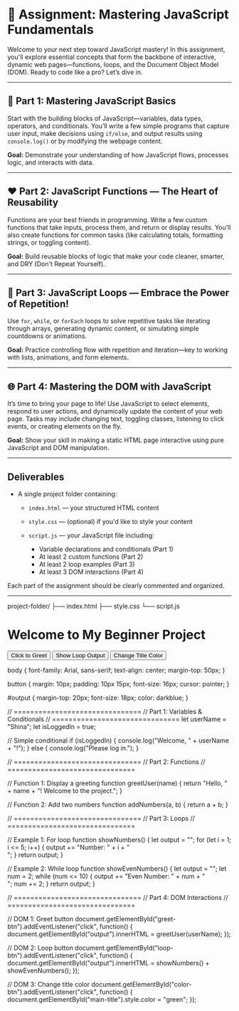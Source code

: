 # 🚀 Assignment: Mastering JavaScript Fundamentals

Welcome to your next step toward JavaScript mastery! In this assignment, you'll explore essential concepts that form the backbone of interactive, dynamic web pages—functions, loops, and the Document Object Model (DOM). Ready to code like a pro? Let’s dive in.

---

## 🎯 Part 1: Mastering JavaScript Basics

Start with the building blocks of JavaScript—variables, data types, operators, and conditionals. You’ll write a few simple programs that capture user input, make decisions using `if/else`, and output results using `console.log()` or by modifying the webpage content.

**Goal:** Demonstrate your understanding of how JavaScript flows, processes logic, and interacts with data.

---

## ❤️ Part 2: JavaScript Functions — The Heart of Reusability

Functions are your best friends in programming. Write a few custom functions that take inputs, process them, and return or display results. You’ll also create functions for common tasks (like calculating totals, formatting strings, or toggling content).

**Goal:** Build reusable blocks of logic that make your code cleaner, smarter, and DRY (Don't Repeat Yourself).

---

## 🔁 Part 3: JavaScript Loops — Embrace the Power of Repetition!

Use `for`, `while`, or `forEach` loops to solve repetitive tasks like iterating through arrays, generating dynamic content, or simulating simple countdowns or animations.

**Goal:** Practice controlling flow with repetition and iteration—key to working with lists, animations, and form elements.

---

## 🌐 Part 4: Mastering the DOM with JavaScript

It’s time to bring your page to life! Use JavaScript to select elements, respond to user actions, and dynamically update the content of your web page. Tasks may include changing text, toggling classes, listening to click events, or creating elements on the fly.

**Goal:** Show your skill in making a static HTML page interactive using pure JavaScript and DOM manipulation.

---

## Deliverables

* A single project folder containing:

  * `index.html` — your structured HTML content
  * `style.css` — (optional) if you'd like to style your content
  * `script.js` — your JavaScript file including:

    * Variable declarations and conditionals (Part 1)
    * At least 2 custom functions (Part 2)
    * At least 2 loop examples (Part 3)
    * At least 3 DOM interactions (Part 4)

Each part of the assignment should be clearly commented and organized.

---

project-folder/
  ├── index.html
  ├── style.css
  └── script.js

<!DOCTYPE html>
<html lang="en">
<head>
  <meta charset="UTF-8">
  <meta name="viewport" content="width=device-width, initial-scale=1.0">
  <title>Beginner JavaScript Project</title>
  <link rel="stylesheet" href="style.css">
</head>
<body>
  <h1 id="main-title">Welcome to My Beginner Project</h1>

  <!-- Buttons to trigger JavaScript functions -->
  <button id="greet-btn">Click to Greet</button>
  <button id="loop-btn">Show Loop Output</button>
  <button id="color-btn">Change Title Color</button>

  <!-- Area to show outputs -->
  <div id="output"></div>

  <script src="script.js"></script>
</body>
</html>

body {
  font-family: Arial, sans-serif;
  text-align: center;
  margin-top: 50px;
}

button {
  margin: 10px;
  padding: 10px 15px;
  font-size: 16px;
  cursor: pointer;
}

#output {
  margin-top: 20px;
  font-size: 18px;
  color: darkblue;
}

// ===============================
// Part 1: Variables & Conditionals
// ===============================
let userName = "Shina";
let isLoggedIn = true;

// Simple conditional
if (isLoggedIn) {
  console.log("Welcome, " + userName + "!");
} else {
  console.log("Please log in.");
}

// ===============================
// Part 2: Functions
// ===============================

// Function 1: Display a greeting
function greetUser(name) {
  return "Hello, " + name + "! Welcome to the project.";
}

// Function 2: Add two numbers
function addNumbers(a, b) {
  return a + b;
}

// ===============================
// Part 3: Loops
// ===============================

// Example 1: For loop
function showNumbers() {
  let output = "";
  for (let i = 1; i <= 5; i++) {
    output += "Number: " + i + "<br>";
  }
  return output;
}

// Example 2: While loop
function showEvenNumbers() {
  let output = "";
  let num = 2;
  while (num <= 10) {
    output += "Even Number: " + num + "<br>";
    num += 2;
  }
  return output;
}

// ===============================
// Part 4: DOM Interactions
// ===============================

// DOM 1: Greet button
document.getElementById("greet-btn").addEventListener("click", function() {
  document.getElementById("output").innerHTML = greetUser(userName);
});

// DOM 2: Loop button
document.getElementById("loop-btn").addEventListener("click", function() {
  document.getElementById("output").innerHTML = showNumbers() + showEvenNumbers();
});

// DOM 3: Change title color
document.getElementById("color-btn").addEventListener("click", function() {
  document.getElementById("main-title").style.color = "green";
});

